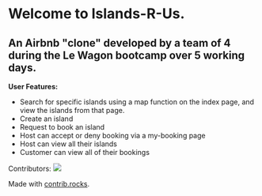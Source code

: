 # Welcome to Islands-R-Us.

## An Airbnb "clone" developed by a team of 4 during the Le Wagon bootcamp over 5 working days.

**User Features:**
  * Search for specific islands using a map function on the index page, and view the islands from that page.
  * Create an island
  * Request to book an island
  * Host can accept or deny booking via a my-booking page
  * Host can view all their islands
  * Customer can view all of their bookings


Contributors:
 <a href="https://github.com/BirchAD/Islands-R-Us/graphs/contributors">
  <img src="https://contrib.rocks/image?repo=BirchAD/Islands-R-Us" />
</a>

Made with [contrib.rocks](https://contrib.rocks).

